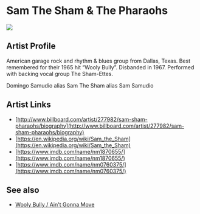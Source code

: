 # Sam The Sham & The Pharaohs

![](../../asssets/artists/Sam_The_Sham_and_The_Pharaohs.png)

## Artist Profile

American garage rock and rhythm & blues group from Dallas, Texas. Best remembered for their 1965 hit “Wooly Bully”. Disbanded in 1967. Performed with backing vocal group The Sham-Ettes. 

Domingo Samudio alias Sam The Sham alias Sam Samudio 

## Artist Links

- [http://www.billboard.com/artist/277982/sam-sham-pharaohs/biography](http://www.billboard.com/artist/277982/sam-sham-pharaohs/biography)
- [https://en.wikipedia.org/wiki/Sam_the_Sham](https://en.wikipedia.org/wiki/Sam_the_Sham)
- [https://www.imdb.com/name/nm1870655/](https://www.imdb.com/name/nm1870655/)
- [https://www.imdb.com/name/nm0760375/](https://www.imdb.com/name/nm0760375/)


## See also

- [Wooly Bully / Ain't Gonna Move](Sam_The_Sham_and_The_Pharaohs-Wooly_Bully_-_Aint_Gonna_Move.md)
